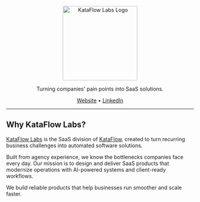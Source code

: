<p align="center">
  <img src="https://kataflow.uk/KATAFLOW.svg" width="200" alt="KataFlow Labs Logo">
</p>

<p align="center">
  Turning companies' pain points into SaaS solutions.
</p>

<p align="center">
  <a href="https://kataflow.uk/labs">Website</a> •
  <a href="https://www.linkedin.com/company/kataflow-labs">LinkedIn</a>
</p>

---

## Why KataFlow Labs?

[KataFlow Labs](https://kataflow.uk/labs) is the SaaS division of [KataFlow](https://kataflow.uk), created to turn recurring business challenges into automated software solutions.  

Built from agency experience, we know the bottlenecks companies face every day. Our mission is to design and deliver SaaS products that modernize operations with AI-powered systems and client-ready workflows.

We build reliable products that help businesses run smoother and scale faster.
